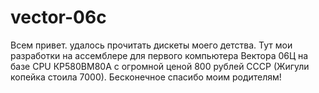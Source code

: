 # vector-06c
Всем привет. удалось прочитать дискеты моего детства.
Тут мои разработки на ассемблере для первого компьютера Вектора 06Ц на базе CPU КР580ВМ80А 
с огромной ценой 800 рублей СССР (Жигули копейка стоила 7000). 
Бесконечное спасибо моим родителям!
